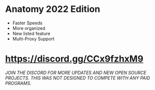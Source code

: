 # Anatomy 2022 Edition 
- Faster Speeds
- More organized
- New listed feature
- Multi-Proxy Support

# https://discord.gg/CCx9fzhxM9


*JOIN THE DISCORD FOR MORE UPDATES AND NEW OPEN SOURCE PROJECTS.*
*THIS WAS NOT DESIGNED TO COMPETE WITH ANY PAID PROGRAMS.*


